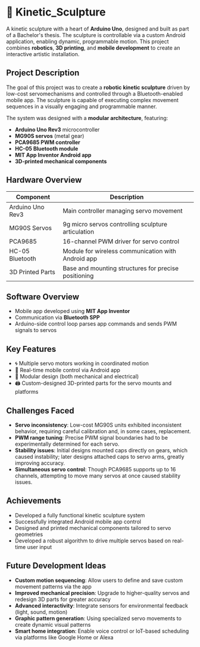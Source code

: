 # 🎨 Kinetic_Sculpture

A kinetic sculpture with a heart of **Arduino Uno**, designed and built as part of a Bachelor's thesis. The sculpture is controllable via a custom Android application, enabling dynamic, programmable motion. This project combines **robotics**, **3D printing**, and **mobile development** to create an interactive artistic installation.

##  Project Description

The goal of this project was to create a **robotic kinetic sculpture** driven by low-cost servomechanisms and controlled through a Bluetooth-enabled mobile app. The sculpture is capable of executing complex movement sequences in a visually engaging and programmable manner.

The system was designed with a **modular architecture**, featuring:

- **Arduino Uno Rev3** microcontroller
- **MG90S servos** (metal gear)
- **PCA9685 PWM controller**
- **HC-05 Bluetooth module**
- **MIT App Inventor Android app**
- **3D-printed mechanical components**

##  Hardware Overview

| Component            | Description                                           |
|----------------------|-------------------------------------------------------|
| Arduino Uno Rev3     | Main controller managing servo movement               |
| MG90S Servos         | 9g micro servos controlling sculpture articulation    |
| PCA9685              | 16-channel PWM driver for servo control               |
| HC-05 Bluetooth      | Module for wireless communication with Android app    |
| 3D Printed Parts     | Base and mounting structures for precise positioning  |

##  Software Overview

- Mobile app developed using **MIT App Inventor**
- Communication via **Bluetooth SPP**
- Arduino-side control loop parses app commands and sends PWM signals to servos

##  Key Features

- 🌀 Multiple servo motors working in coordinated motion
- 📱 Real-time mobile control via Android app
- 🧩 Modular design (both mechanical and electrical)
- 🖨 Custom-designed 3D-printed parts for the servo mounts and platforms

##  Challenges Faced

- **Servo inconsistency**: Low-cost MG90S units exhibited inconsistent behavior, requiring careful calibration and, in some cases, replacement.
- **PWM range tuning**: Precise PWM signal boundaries had to be experimentally determined for each servo.
- **Stability issues**: Initial designs mounted caps directly on gears, which caused instability; later designs attached caps to servo arms, greatly improving accuracy.
- **Simultaneous servo control**: Though PCA9685 supports up to 16 channels, attempting to move many servos at once caused stability issues.

##  Achievements

- Developed a fully functional kinetic sculpture system
- Successfully integrated Android mobile app control
- Designed and printed mechanical components tailored to servo geometries
- Developed a robust algorithm to drive multiple servos based on real-time user input

##  Future Development Ideas

- **Custom motion sequencing**: Allow users to define and save custom movement patterns via the app
- **Improved mechanical precision**: Upgrade to higher-quality servos and redesign 3D parts for greater accuracy
- **Advanced interactivity**: Integrate sensors for environmental feedback (light, sound, motion)
- **Graphic pattern generation**: Using specialized servo movements to create dynamic visual patterns
- **Smart home integration**: Enable voice control or IoT-based scheduling via platforms like Google Home or Alexa


